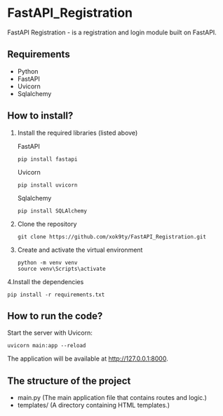 # FastAPI_Registration
FastAPI Registration - is a registration and login module built on FastAPI.

## Requirements
* Python
* FastAPI
* Uvicorn
* Sqlalchemy

## How to install?
1. Install the required libraries (listed above)
   
   FastAPI
   ```
   pip install fastapi
   ```
   Uvicorn
   ```
   pip install uvicorn
   ```
   Sqlalchemy
   ```
   pip install SQLAlchemy
   ```
2. Clone the repository

   ```
   git clone https://github.com/xok9ty/FastAPI_Registration.git
   ```
3. Create and activate the virtual environment

   ```
   python -m venv venv
   source venv\Scripts\activate
   ```
4.Install the dependencies

 ```
 pip install -r requirements.txt
 ```

## How to run the code?
Start the server with Uvicorn:

```
uvicorn main:app --reload
```
The application will be available at http://127.0.0.1:8000.

## The structure of the project
* main.py (The main application file that contains routes and logic.)
* templates/ (A directory containing HTML templates.)
